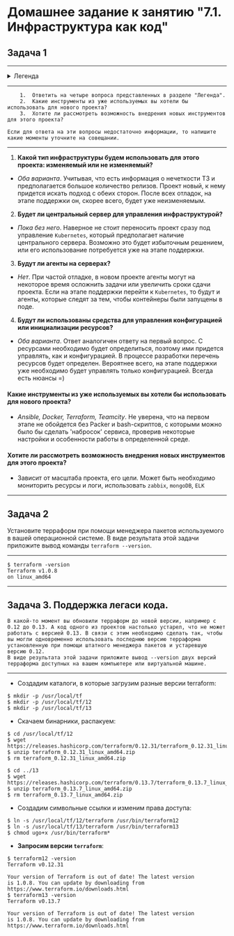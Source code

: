 # Домашнее задание к занятию "7.1. Инфраструктура как код"

## Задача 1

-----------------------------------------------------------------------------------------
<details>
<summary>Легенда</summary>
<fieldset>Через час совещание на котором менеджер расскажет о новом проекте. Начать работу над которым надо будет уже сегодня. На данный момент известно, что это будет сервис, который ваша компания будет предоставлять внешним заказчикам. Первое время, скорее всего, будет один внешний клиент, со временем внешних клиентов станет больше.

Так же по разговорам в компании есть вероятность, что техническое задание еще не четкое, что приведет к большому количеству небольших релизов, тестирований интеграций, откатов, доработок, то есть скучно не будет.

Вам, как девопс инженеру, будет необходимо принять решение об инструментах для организации инфраструктуры.

<h5>На данный момент в вашей компании уже используются следующие инструменты:</h5> 
<ol type="a">
    <li>остатки Сloud Formation,</li>
    <li>некоторые образы сделаны при помощи Packer,</li>
    <li>год назад начали активно использовать Terraform,</li>
    <li>разработчики привыкли использовать Docker,</li>
    <li>уже есть большая база Kubernetes конфигураций,</li>
    <li>для автоматизации процессов используется Teamcity,</li>
    <li>также есть совсем немного Ansible скриптов,</li>
    <li>и ряд bash скриптов для упрощения рутинных задач.</li>  
</ol>

<b>Для этого в рамках совещания надо будет выяснить подробности о проекте, чтобы в итоге определиться с инструментами:</b>

<ol>
<li>Какой тип инфраструктуры будем использовать для этого проекта: изменяемый или не изменяемый?</li>
<li>Будет ли центральный сервер для управления инфраструктурой?</li>
<li>Будут ли агенты на серверах?</li>
<li>Будут ли использованы средства для управления конфигурацией или инициализации ресурсов?</li>
</ol>
В связи с тем, что проект стартует уже сегодня, в рамках совещания надо будет определиться со всеми этими вопросами.
</fieldset>
</details>

-----------------------------------------------------------------------------------------
        1.  Ответить на четыре вопроса представленных в разделе "Легенда".
        2.  Какие инструменты из уже используемых вы хотели бы использовать для нового проекта?
        3.  Хотите ли рассмотреть возможность внедрения новых инструментов для этого проекта?
    
    Если для ответа на эти вопросы недостаточно информации, то напишите какие моменты уточните на совещании.

-----------------------------------------------------------------------------------------

1. **Какой тип инфраструктуры будем использовать для этого проекта: изменяемый или не изменяемый?**
* _Оба варианта_. Учитывая, что есть информация о нечеткости ТЗ и предполагается большое количество релизов. Проект новый, к нему придется искать подход с обеих сторон. После всех отладок, на этапе поддержки он, скорее всего, будет уже неизменяемым.
2. **Будет ли центральный сервер для управления инфраструктурой?**
* _Пока без него_. Наверное не стоит переносить проект сразу под управление `Kubernetes`, который предполагает наличие центрального сервера. Возможно это будет избыточным решением, или его использование потребуется уже на этапе поддержки.
3. **Будут ли агенты на серверах?**
* _Нет_. При частой отладке, в новом проекте агенты могут на некоторое время осложнить задачи или увеличить сроки сдачи проекта. Если на этапе поддержки перейти к `Kubernetes`, то будут и агенты, которые следят за тем, чтобы контейнеры были запущены в поде. 
4. **Будут ли использованы средства для управления конфигурацией или инициализации ресурсов?**
* _Оба варианта_. Ответ аналогичен ответу на первый вопрос. С ресурсами необходимо будет определиться, поэтому ими придется управлять, как и конфигурацией. В процессе разработки перечень ресурсов будет определен. Вероятнее всего, на этапе поддержки уже необходимо будет управлять только конфигурацией. Всегда есть нюансы =)

#### Какие инструменты из уже используемых вы хотели бы использовать для нового проекта?
* _Ansible, Docker, Terraform, Teamcity_. Не уверена, что на первом этапе не обойдется без Packer и bash-скриптов, с которыми можно было бы сделать 'набросок' сервиса, проверив некоторые настройки и особенности работы в определенной среде.
#### Хотите ли рассмотреть возможность внедрения новых инструментов для этого проекта?
* Зависит от масштаба проекта, его цели. Может быть необходимо мониторить ресурсы и логи, использовать `zabbix`, `mongoDB`, `ELK`

-----------------------------------------------------------------------------------------
## Задача 2

Установите терраформ при помощи менеджера пакетов используемого в вашей операционной системе. В виде результата этой задачи приложите вывод команды `terraform --version`.

-----------------------------------------------------------------------------------------
```shell
$ terraform -version
Terraform v1.0.8
on linux_amd64
```

-----------------------------------------------------------------------------------------
## Задача 3. Поддержка легаси кода.
    В какой-то момент вы обновили терраформ до новой версии, например с 0.12 до 0.13. А код одного из проектов настолько устарел, что не может работать с версией 0.13. В связи с этим необходимо сделать так, чтобы вы могли одновременно использовать последнюю версию терраформа установленную при помощи штатного менеджера пакетов и устаревшую версию 0.12.
    В виде результата этой задачи приложите вывод --version двух версий терраформа доступных на вашем компьютере или виртуальной машине.
-----------------------------------------------------------------------------------------
* Создадим каталоги, в которые загрузим разные версии terraform:
```shell
$ mkdir -p /usr/local/tf
$ mkdir -p /usr/local/tf/12
$ mkdir -p /usr/local/tf/13
```
* Скачаем бинарники, распакуем:
```shell
$ cd /usr/local/tf/12
$ wget https://releases.hashicorp.com/terraform/0.12.31/terraform_0.12.31_linux_amd64.zip
$ unzip terraform_0.12.31_linux_amd64.zip
$ rm terraform_0.12.31_linux_amd64.zip 

$ cd ../13
$ wget https://releases.hashicorp.com/terraform/0.13.7/terraform_0.13.7_linux_amd64.zip
$ unzip terraform_0.13.7_linux_amd64.zip 
$ rm terraform_0.13.7_linux_amd64.zip 
```
* Создадим символьные ссылки и изменим права доступа:
```shell
$ ln -s /usr/local/tf/12/terraform /usr/bin/terraform12
$ ln -s /usr/local/tf/13/terraform /usr/bin/terraform13
$ chmod ugo+x /usr/bin/terraform*
```
* **Запросим версии `terraform`**:
```shell
$ terraform12 -version
Terraform v0.12.31

Your version of Terraform is out of date! The latest version
is 1.0.8. You can update by downloading from https://www.terraform.io/downloads.html
$ terraform13 -version
Terraform v0.13.7

Your version of Terraform is out of date! The latest version
is 1.0.8. You can update by downloading from https://www.terraform.io/downloads.html

```